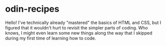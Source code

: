 # odin-recipes

Hello! I've technically already "mastered" the basics of HTML and CSS, but I figured that it wouldn't hurt to revisit the simpler parts of coding. Who knows, I might even learn some new things along the way that I skipped during my first time of learning how to code.